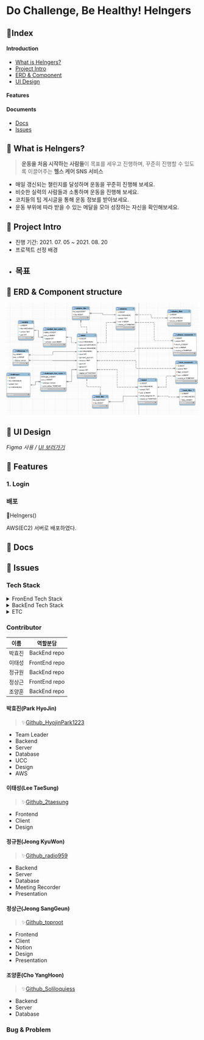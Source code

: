 # Do Challenge, Be Healthy! Helngers 





## 🔖Index

#### Introduction

- [What is Helngers?](#🔩-What-is-Helngers?)
- [Project Intro](#🔩-Project-Intro)
- [ERD & Component](#📝-ERD-&-Component-structure)
- [UI Design](#🎨-UI-Design)

#### Features



#### Documents

- [Docs](#📜-Docs)
- [Issues](#💬-Issues)



## 🔩 What is Helngers?

> **운동을 처음 시작하는 사람들**이 목표를 세우고 진행하며, 꾸준히 진행할 수 있도록 이끌어주는 **헬스 케어 SNS 서비스**

- 매일 갱신되는 챌린지를 달성하며 운동을 꾸준히 진행해 보세요.
- 비슷한 실력의 사람들과 소통하며 운동을 진행해 보세요.
- 코치들의 팁 게시글을 통해 운동 정보를 받아보세요.
- 운동 부위에 따라 받을 수 있는 메달을 모아 성장하는 자신을 확인해보세요.



## 🔩 Project Intro

- 진행 기간: 2021. 07. 05 ~ 2021. 08. 20
- 프로젝트 선정 배경
- 목표
  - 





## 📝 ERD & Component structure

![](./images/README/002.png)



## 🎨 UI Design

*Figma 사용 / [UI 보러가기](https://www.figma.com/file/IHWkQyXMkvZwEM1JWKrzQ3/%EC%8B%B8%ED%94%BC-2%ED%95%99%EA%B8%B0-%EB%B6%80%ED%8A%B8%EC%BA%A0%ED%94%84?node-id=0%3A1)*





## 🔧 Features

### 1. Login





### 배포

📌Helngers()

AWS(EC2) 서버로 배포하였다.



## 📜 Docs





## 💬 Issues

### Tech Stack

<details>
    <summary>FronEnd Tech Stack</summary>
    <ul>
        <li>Vue: </li>
        <li>Vue / CLI: </li>
        <li>Vuex: </li>
        <li>npm: </li>
        <li>axios: </li>
    </ul>
</details>

<details>
    <summary>BackEnd Tech Stack</summary>
    <ul>
        <li>Swagger</li>
        <li>Spring Boot</li>
        <li>JavaMailSender</li>
        <li>MySQL</li>
        <li>NGINX</li>
        <li>E2C</li>
    </ul>
</details>
<details>
    <summary>ETC</summary>
    <ul>
        <li>Json Web Token</li>
        <li>Github</li>
        <li>GitLab</li>
        <li>Jira</li>
        <li>Webex</li>
        <li>Discord</li>
    </ul>
</details>


### Contributor

|  이름  |   역할분담    |
| :----: | :-----------: |
| 박효진 | BackEnd repo  |
| 이태성 | FrontEnd repo |
| 정규원 | BackEnd repo  |
| 정상근 | FrontEnd repo |
| 조양훈 | BackEnd repo  |



#### 박효진(Park HyoJin)

> ✨[Github_HyojinPark1223](https://github.com/HyojinPark1223)

- Team Leader
- Backend
- Server
- Database
- UCC
- Design
- AWS



#### 이태성(Lee TaeSung)

> ✨[Github_2taesung](https://github.com/2taesung)

- Frontend
- Client
- Design



#### 정규원(Jeong KyuWon)

> ✨[Github_radio959](https://github.com/radio959)

- Backend
- Server
- Database
- Meeting Recorder
- Presentation



#### 정상근(Jeong SangGeun)

> ✨[Github_toproot](https://github.com/toproot)

- Frontend
- Client
- Notion
- Design
- Presentation



#### 조양훈(Cho YangHoon)

> ✨[Github_Soliloquiess](https://github.com/Soliloquiess)

- Backend
- Server
- Database





### Bug & Problem

